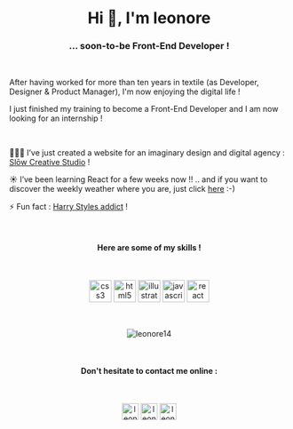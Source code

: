 <h1 align="center">Hi 👋, I'm leonore</h1>

<h3 align="center">... soon-to-be Front-End Developer !</h3>

<br>
<p>After having worked for more than ten years in textile (as Developer, Designer & Product Manager), I'm now enjoying the digital life !</p>
<p>I just finished my training to become a Front-End Developer and I am now looking for an internship !</p>

<br>
<p>
👩🏼‍💻   I’ve just created a website for an imaginary design and digital agency : <a href="https://slowcreative.netlify.app" target="blank" text-decoration="none" color="black" >Slōw Creative Studio</a> !
</p>
<p>
☀️  I’ve been learning React for a few weeks now !! .. and if you want to discover the weekly weather where you are, just click <a href="https://leonore14.github.io/weather-app/" target="blank" text-decoration="none" color="black" >here</a> :-)
</p>
<p>
⚡  Fun fact : <a href="https://leonore14.github.io/harry/" target="blank" text-decoration="none" color="black" >Harry Styles addict</a> !
</p>

<br>
<h4 align="center">Here are some of my skills !</h4>

<br>
<p align="center">
  <img src="https://devicons.github.io/devicon/devicon.git/icons/css3/css3-original-wordmark.svg" alt="css3" width="40" height="40"/>
  <img src="https://devicons.github.io/devicon/devicon.git/icons/html5/html5-original-wordmark.svg" alt="html5" width="40" height="40"/>
  <img src="https://www.vectorlogo.zone/logos/adobe_illustrator/adobe_illustrator-icon.svg" alt="illustrator" width="40" height="40"/>
  <img src="https://devicons.github.io/devicon/devicon.git/icons/javascript/javascript-original.svg" alt="javascript" width="40" height="40"/>
  <img src="https://devicons.github.io/devicon/devicon.git/icons/react/react-original-wordmark.svg" alt="react" width="40" height="40"/>
</p>

<br>
<p align="center">
  <img align="center" src="https://github-readme-stats.vercel.app/api/top-langs/?username=leonore14&layout=compact&hide=html" alt="leonore14" />
</p>

<br>
<h4 align="center">Don't hesitate to contact me online :</h4>

<br>
<p align="center"> 
<a href="www.linkedin.com/in/leonore14" target="_blank"><img align="center" src="https://cdn.jsdelivr.net/npm/simple-icons@3.0.1/icons/linkedin.svg" alt="leonore g." height="30" width="30" /></a>
<a href="https://fb.com/leonore14" target="_blank"><img align="center" src="https://cdn.jsdelivr.net/npm/simple-icons@3.0.1/icons/facebook.svg" alt="leonore14" height="30" width="30" /></a>
<a href="https://instagram.com/leonore14" target="_blank"><img align="center" src="https://cdn.jsdelivr.net/npm/simple-icons@3.0.1/icons/instagram.svg" alt="leonore14" height="30" width="30" /></a>
</p>
